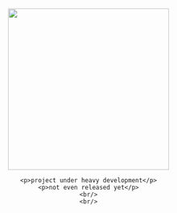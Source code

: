 <div align='center'>
    <br/>
    <br/>
    <img src='' width='320px'>
    <br/>
    
    <p>project under heavy development</p>
    <p>not even released yet</p>
    <br/>
    <br/>
</div>
